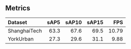 ## Metrics

| Dataset      | sAP5 | sAP10 | sAP15 | FPS   |
|:-------------|-----:|------:|------:|------:|
| ShanghaiTech | 63.3 |  67.6 |  69.5 | 10.79 |
| YorkUrban    | 27.3 |  29.6 |  31.1 |  9.88 |